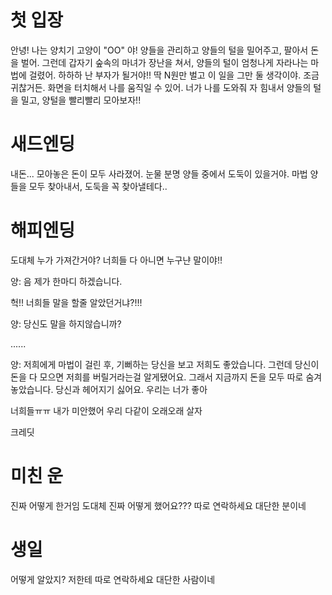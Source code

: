 # 첫 입장
안녕!
나는 양치기 고양이 "OO" 야!
양들을 관리하고 양들의 털을 밀어주고, 팔아서 돈을 벌어.
그런데 갑자기 숲속의 마녀가 장난을 쳐서, 양들의 털이 엄청나게 자라나는 마법에 걸렸어. 
하하하 난 부자가 될거야!!
딱 N원만 벌고 이 일을 그만 둘 생각이야. 조금 귀찮거든.
화면을 터치해서 나를 움직일 수 있어. 너가 나를 도와줘
자 힘내서 양들의 털을 밀고, 양털을 빨리빨리 모아보자!!


# 새드엔딩
내돈...
모아놓은 돈이 모두 사라졌어.
눈물
분명 양들 중에서 도둑이 있을거야.
마법 양들을 모두 찾아내서, 도둑을 꼭 찾아낼테다..


# 해피엔딩
도대체 누가 가져간거야?
너희들 다 아니면 누구냔 말이야!!

양: 음 제가 한마디 하겠습니다.

헉!! 너희들 말을 할줄 알았던거냐?!!!

양: 당신도 말을 하지않습니까?

......

양: 저희에게 마법이 걸린 후, 기뻐하는 당신을 보고 저희도 좋았습니다.
그런데 당신이 돈을 다 모으면 저희를 버릴거라는걸 알게됐어요.
그래서 지금까지 돈을 모두 따로 숨겨놓았습니다.
당신과 헤어지기 싫어요. 우리는 너가 좋아

너희들ㅠㅠ 내가 미안했어
우리 다같이 오래오래 살자

크레딧





# 미친 운
진짜 어떻게 한거임 도대체
진짜 어떻게 했어요???
따로 연락하세요 대단한 분이네

# 생일
어떻게 알았지?
저한테 따로 연락하세요
대단한 사람이네